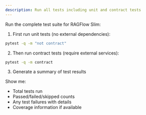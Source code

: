 ```yaml
---
description: Run all tests including unit and contract tests
---
```


Run the complete test suite for RAGFlow Slim:

1. First run unit tests (no external dependencies):
```bash
pytest -q -m "not contract"
```

2. Then run contract tests (require external services):
```bash
pytest -q -m contract
```

3. Generate a summary of test results

Show me:
- Total tests run
- Passed/failed/skipped counts
- Any test failures with details
- Coverage information if available

